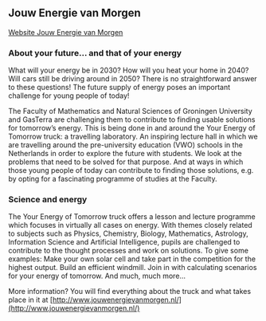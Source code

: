 ## Jouw Energie van Morgen

[Website Jouw Energie van Morgen](http://www.jouwenergievanmorgen.nl/)

### About your future... and that of your energy
What will your energy be in 2030? How will you heat your home in 2040? Will cars still be driving around in 2050? There is no straightforward answer to these questions! The future supply of energy poses an important challenge for young people of today!

The Faculty of Mathematics and Natural Sciences of Groningen University and GasTerra are challenging them to contribute to finding usable solutions for tomorrow’s energy. This is being done in and around the Your Energy of Tomorrow truck: a travelling laboratory. An inspiring lecture hall in which we are travelling around the pre-university education (VWO) schools in the Netherlands in order to explore the future with students. We look at the problems that need to be solved for that purpose. And at ways in which those young people of today can contribute to finding those solutions, e.g. by opting for a fascinating programme of studies at the Faculty.

### Science and energy
The Your Energy of Tomorrow truck offers a lesson and lecture programme which focuses in virtually all cases on energy. With themes closely related to subjects such as Physics, Chemistry, Biology, Mathematics, Astrology, Information Science and Artificial Intelligence, pupils are challenged to contribute to the thought processes and work on solutions. To give some examples: Make your own solar cell and take part in the competition for the highest output. Build an efficient windmill. Join in with calculating scenarios for your energy of tomorrow. And much, much more…

More information? You will find everything about the truck and what takes place in it at [http://www.jouwenergievanmorgen.nl/](http://www.jouwenergievanmorgen.nl/)